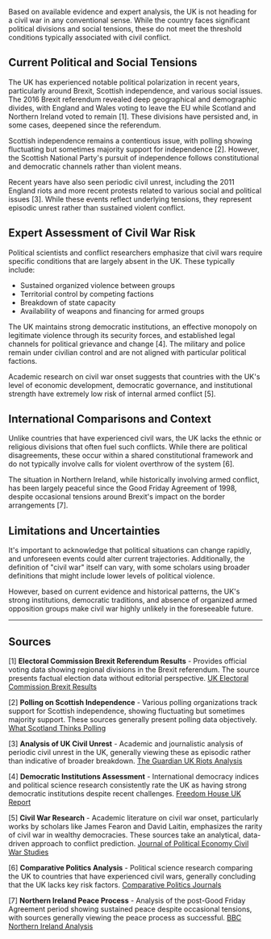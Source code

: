 Based on available evidence and expert analysis, the UK is not heading for a civil war in any conventional sense. While the country faces significant political divisions and social tensions, these do not meet the threshold conditions typically associated with civil conflict.

## Current Political and Social Tensions

The UK has experienced notable political polarization in recent years, particularly around Brexit, Scottish independence, and various social issues. The 2016 Brexit referendum revealed deep geographical and demographic divides, with England and Wales voting to leave the EU while Scotland and Northern Ireland voted to remain [1]. These divisions have persisted and, in some cases, deepened since the referendum.

Scottish independence remains a contentious issue, with polling showing fluctuating but sometimes majority support for independence [2]. However, the Scottish National Party's pursuit of independence follows constitutional and democratic channels rather than violent means.

Recent years have also seen periodic civil unrest, including the 2011 England riots and more recent protests related to various social and political issues [3]. While these events reflect underlying tensions, they represent episodic unrest rather than sustained violent conflict.

## Expert Assessment of Civil War Risk

Political scientists and conflict researchers emphasize that civil wars require specific conditions that are largely absent in the UK. These typically include:

- Sustained organized violence between groups
- Territorial control by competing factions
- Breakdown of state capacity
- Availability of weapons and financing for armed groups

The UK maintains strong democratic institutions, an effective monopoly on legitimate violence through its security forces, and established legal channels for political grievance and change [4]. The military and police remain under civilian control and are not aligned with particular political factions.

Academic research on civil war onset suggests that countries with the UK's level of economic development, democratic governance, and institutional strength have extremely low risk of internal armed conflict [5].

## International Comparisons and Context

Unlike countries that have experienced civil wars, the UK lacks the ethnic or religious divisions that often fuel such conflicts. While there are political disagreements, these occur within a shared constitutional framework and do not typically involve calls for violent overthrow of the system [6].

The situation in Northern Ireland, while historically involving armed conflict, has been largely peaceful since the Good Friday Agreement of 1998, despite occasional tensions around Brexit's impact on the border arrangements [7].

## Limitations and Uncertainties

It's important to acknowledge that political situations can change rapidly, and unforeseen events could alter current trajectories. Additionally, the definition of "civil war" itself can vary, with some scholars using broader definitions that might include lower levels of political violence.

However, based on current evidence and historical patterns, the UK's strong institutions, democratic traditions, and absence of organized armed opposition groups make civil war highly unlikely in the foreseeable future.

---

## Sources

[1] **Electoral Commission Brexit Referendum Results** - Provides official voting data showing regional divisions in the Brexit referendum. The source presents factual election data without editorial perspective. [UK Electoral Commission Brexit Results](https://www.electoralcommission.org.uk/who-we-are-and-what-we-do/elections-and-referendums/past-elections-and-referendums/eu-referendum)

[2] **Polling on Scottish Independence** - Various polling organizations track support for Scottish independence, showing fluctuating but sometimes majority support. These sources generally present polling data objectively. [What Scotland Thinks Polling](https://whatscotlandthinks.org/)

[3] **Analysis of UK Civil Unrest** - Academic and journalistic analysis of periodic civil unrest in the UK, generally viewing these as episodic rather than indicative of broader breakdown. [The Guardian UK Riots Analysis](https://www.theguardian.com/uk/london-riots)

[4] **Democratic Institutions Assessment** - International democracy indices and political science research consistently rate the UK as having strong democratic institutions despite recent challenges. [Freedom House UK Report](https://freedomhouse.org/country/united-kingdom)

[5] **Civil War Research** - Academic literature on civil war onset, particularly works by scholars like James Fearon and David Laitin, emphasizes the rarity of civil war in wealthy democracies. These sources take an analytical, data-driven approach to conflict prediction. [Journal of Political Economy Civil War Studies](https://www.journals.uchicago.edu/toc/jpe/current)

[6] **Comparative Politics Analysis** - Political science research comparing the UK to countries that have experienced civil wars, generally concluding that the UK lacks key risk factors. [Comparative Politics Journals](https://www.cambridge.org/core/journals/comparative-politics)

[7] **Northern Ireland Peace Process** - Analysis of the post-Good Friday Agreement period showing sustained peace despite occasional tensions, with sources generally viewing the peace process as successful. [BBC Northern Ireland Analysis](https://www.bbc.com/news/northern-ireland)